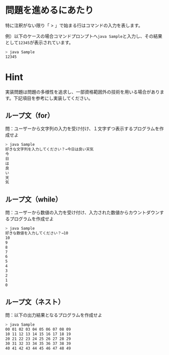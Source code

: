 # 問題を進めるにあたり
特に注釈がない限り「 > 」で始まる行はコマンドの入力を表します。

例）以下のケースの場合コマンドプロンプトへ`java Sample`と入力し、その結果として`12345`が表示されています。

```bash
> java Sample
12345
```

# Hint
実装問題は問題の多様性を追求し、一部資格範囲外の技術を用いる場合があります。下記項目を参考にし実装してください。

## ループ文（for）
問：ユーザーから文字列の入力を受け付け、１文字ずつ表示するプログラムを作成せよ

```bash
> java Sample
好きな文字列を入力してください？→今日は良い天気
今
日
は
良
い
天
気
```

## ループ文（while）
問：ユーザーから数値の入力を受け付け、入力された数値からカウントダウンするプログラムを作成せよ

```bash
> java Sample
好きな数値を入力してください？→10
10
9
8
7
6
5
4
3
2
1
0
```


## ループ文（ネスト）
問：以下の出力結果となるプログラムを作成せよ

```bash
> java Sample
00 01 02 03 04 05 06 07 08 09
10 11 12 13 14 15 16 17 18 19
20 21 22 23 24 25 26 27 28 29
30 31 32 33 34 35 36 37 38 39
40 41 42 43 44 45 46 47 48 49
```
